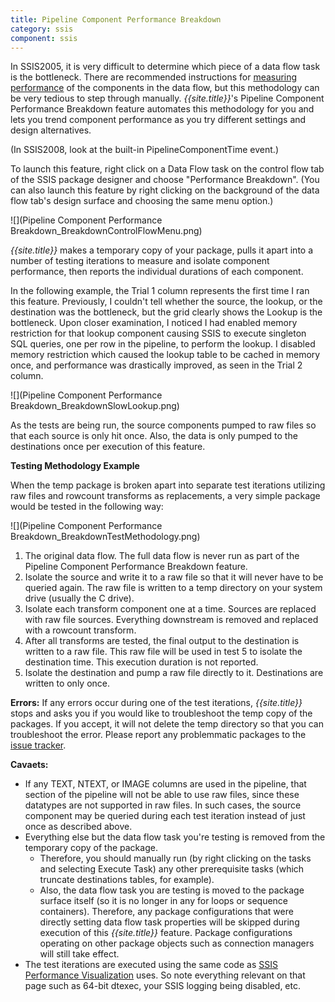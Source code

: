 ```yaml
---
title: Pipeline Component Performance Breakdown
category: ssis
component: ssis
---
```


In SSIS2005, it is very difficult to determine which piece of a data flow task is the bottleneck. There are recommended instructions for [measuring performance](https://web.archive.org/web/20071104010845/http://www.microsoft.com/technet/prodtechnol/sql/2005/ssisperf.mspx#EYKAC) of the components in the data flow, but this methodology can be very tedious to step through manually. *{{site.title}}*'s Pipeline Component Performance Breakdown feature automates this methodology for you and lets you trend component performance as you try different settings and design alternatives.

(In SSIS2008, look at the built-in PipelineComponentTime event.)

To launch this feature, right click on a Data Flow task on the control flow tab of the SSIS package designer and choose "Performance Breakdown". (You can also launch this feature by right clicking on the background of the data flow tab's design surface and choosing the same menu option.)

![](Pipeline Component Performance Breakdown_BreakdownControlFlowMenu.png)

*{{site.title}}* makes a temporary copy of your package, pulls it apart into a number of testing iterations to measure and isolate component performance, then reports the individual durations of each component.

In the following example, the Trial 1 column represents the first time I ran this feature. Previously, I couldn't tell whether the source, the lookup, or the destination was the bottleneck, but the grid clearly shows the Lookup is the bottleneck. Upon closer examination, I noticed I had enabled memory restriction for that lookup component causing SSIS to execute singleton SQL queries, one per row in the pipeline, to perform the lookup. I disabled memory restriction which caused the lookup table to be cached in memory once, and performance was drastically improved, as seen in the Trial 2 column.

![](Pipeline Component Performance Breakdown_BreakdownSlowLookup.png)

As the tests are being run, the source components pumped to raw files so that each source is only hit once. Also, the data is only pumped to the destinations once per execution of this feature.


**Testing Methodology Example**

When the temp package is broken apart into separate test iterations utilizing raw files and rowcount transforms as replacements, a very simple package would be tested in the following way:

![](Pipeline Component Performance Breakdown_BreakdownTestMethodology.png)

1. The original data flow. The full data flow is never run as part of the Pipeline Component Performance Breakdown feature.
1. Isolate the source and write it to a raw file so that it will never have to be queried again. The raw file is written to a temp directory on your system drive (usually the C drive).
1. Isolate each transform component one at a time. Sources are replaced with raw file sources. Everything downstream is removed and replaced with a rowcount transform.
1. After all transforms are tested, the final output to the destination is written to a raw file. This raw file will be used in test 5 to isolate the destination time. This execution duration is not reported.
1. Isolate the destination and pump a raw file directly to it. Destinations are written to only once.

**Errors:** If any errors occur during one of the test iterations, *{{site.title}}* stops and asks you if you would like to troubleshoot the temp copy of the packages. If you accept, it will not delete the temp directory so that you can troubleshoot the error. Please report any problemmatic packages to the [issue tracker](/issues).


**Cavaets:**
* If any TEXT, NTEXT, or IMAGE columns are used in the pipeline, that section of the pipeline will not be able to use raw files, since these datatypes are not supported in raw files. In such cases, the source component may be queried during each test iteration instead of just once as described above.
* Everything else but the data flow task you're testing is removed from the temporary copy of the package.
	* Therefore, you should manually run (by right clicking on the tasks and selecting Execute Task) any other prerequisite tasks (which truncate destinations tables, for example).
	* Also, the data flow task you are testing is moved to the package surface itself (so it is no longer in any for loops or sequence containers). Therefore, any package configurations that were directly setting data flow task properties will be skipped during execution of this *{{site.title}}* feature. Package configurations operating on other package objects such as connection managers will still take effect.
* The test iterations are executed using the same code as [SSIS Performance Visualization](../SSISPerformanceVisualization) uses. So note everything relevant on that page such as 64-bit dtexec, your SSIS logging being disabled, etc.